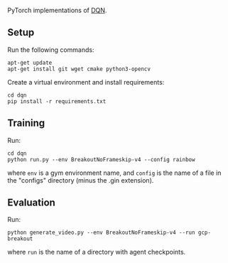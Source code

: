 PyTorch implementations of [DQN](http://web.stanford.edu/class/psych209/Readings/MnihEtAlHassibis15NatureControlDeepRL.pdf).

## Setup

Run the following commands:

```
apt-get update
apt-get install git wget cmake python3-opencv
```

Create a virtual environment and install requirements:

```
cd dqn
pip install -r requirements.txt
```

## Training

Run:

```
cd dqn
python run.py --env BreakoutNoFrameskip-v4 --config rainbow
```

where `env` is a gym environment name, and `config` is the name of a file in the "configs" directory (minus the .gin extension).

## Evaluation

Run:

```
python generate_video.py --env BreakoutNoFrameskip-v4 --run gcp-breakout
```

where `run` is the name of a directory with agent checkpoints.
